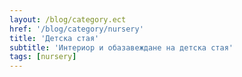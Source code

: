 ```yaml
---
layout: /blog/category.ect
href: '/blog/category/nursery'
title: 'Детска стая'
subtitle: 'Интериор и обазавеждане на детска стая'
tags: [nursery]
---
```

